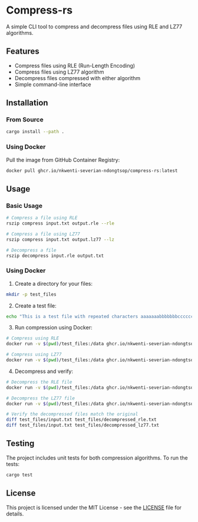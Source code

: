 # Compress-rs

A simple CLI tool to compress and decompress files using RLE and LZ77 algorithms.

## Features

- Compress files using RLE (Run-Length Encoding)
- Compress files using LZ77 algorithm
- Decompress files compressed with either algorithm
- Simple command-line interface

## Installation

### From Source

```bash
cargo install --path .
```

### Using Docker

Pull the image from GitHub Container Registry:

```bash
docker pull ghcr.io/nkwenti-severian-ndongtsop/compress-rs:latest
```

## Usage

### Basic Usage

```bash
# Compress a file using RLE
rszip compress input.txt output.rle --rle

# Compress a file using LZ77
rszip compress input.txt output.lz77 --lz

# Decompress a file
rszip decompress input.rle output.txt
```

### Using Docker

1. Create a directory for your files:
```bash
mkdir -p test_files
```

2. Create a test file:
```bash
echo "This is a test file with repeated characters aaaaaaabbbbbbbccccccc" > test_files/input.txt
```

3. Run compression using Docker:
```bash
# Compress using RLE
docker run -v $(pwd)/test_files:/data ghcr.io/nkwenti-severian-ndongtsop/compress-rs:latest compress /data/input.txt /data/output.rle --rle

# Compress using LZ77
docker run -v $(pwd)/test_files:/data ghcr.io/nkwenti-severian-ndongtsop/compress-rs:latest compress /data/input.txt /data/output.lz77 --lz
```

4. Decompress and verify:
```bash
# Decompress the RLE file
docker run -v $(pwd)/test_files:/data ghcr.io/nkwenti-severian-ndongtsop/compress-rs:latest decompress /data/output.rle /data/decompressed_rle.txt

# Decompress the LZ77 file
docker run -v $(pwd)/test_files:/data ghcr.io/nkwenti-severian-ndongtsop/compress-rs:latest decompress /data/output.lz77 /data/decompressed_lz77.txt

# Verify the decompressed files match the original
diff test_files/input.txt test_files/decompressed_rle.txt
diff test_files/input.txt test_files/decompressed_lz77.txt
```

## Testing

The project includes unit tests for both compression algorithms. To run the tests:

```bash
cargo test
```

## License

This project is licensed under the MIT License - see the [LICENSE](LICENSE) file for details.
